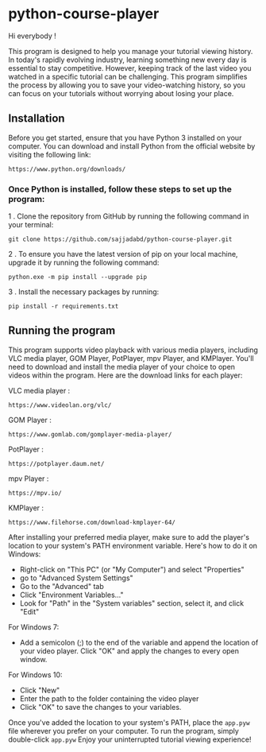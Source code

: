 # python-course-player

Hi everybody !

This program is designed to help you manage your tutorial viewing history. In today's rapidly evolving industry, learning something new every day is essential to stay competitive. However, keeping track of the last video you watched in a specific tutorial can be challenging. This program simplifies the process by allowing you to save your video-watching history, so you can focus on your tutorials without worrying about losing your place.

## Installation 

Before you get started, ensure that you have Python 3 installed on your computer. You can download and install Python from the official website by visiting the following link:

```shell
https://www.python.org/downloads/
```

### Once Python is installed, follow these steps to set up the program:

1 . Clone the repository from GitHub by running the following command in your terminal:

```shell
git clone https://github.com/sajjadabd/python-course-player.git
```

2 . To ensure you have the latest version of pip on your local machine, upgrade it by running the following command:
	
```shell
python.exe -m pip install --upgrade pip
```

3 . Install the necessary packages by running:

```shell
pip install -r requirements.txt
```


## Running the program 

This program supports video playback with various media players, including VLC media player, GOM Player, PotPlayer, mpv Player, and KMPlayer. You'll need to download and install the media player of your choice to open videos within the program. Here are the download links for each player:

VLC media player :

```
https://www.videolan.org/vlc/
```

GOM Player :

```shell
https://www.gomlab.com/gomplayer-media-player/
```

PotPlayer :

```shell
https://potplayer.daum.net/
```

mpv Player :

```shell
https://mpv.io/
```

KMPlayer :

```shell
https://www.filehorse.com/download-kmplayer-64/
```

After installing your preferred media player, make sure to add the player's location to your system's PATH environment variable. Here's how to do it on Windows:


* Right-click on "This PC" (or "My Computer") and select "Properties"
* go to "Advanced System Settings"
* Go to the "Advanced" tab
* Click "Environment Variables…"
* Look for "Path" in the "System variables" section, select it, and click "Edit"

For Windows 7:

* Add a semicolon (;) to the end of the variable and append the location of your video player. Click "OK" and apply the changes to every open window.

For Windows 10:

* Click "New" 
* Enter the path to the folder containing the video player
* Click "OK" to save the changes to your variables.

Once you've added the location to your system's PATH, place the `app.pyw` file wherever you prefer on your computer. To run the program, simply double-click `app.pyw` Enjoy your uninterrupted tutorial viewing experience!
